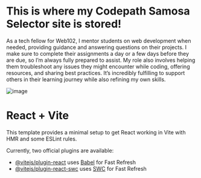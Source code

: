 # This is where my Codepath Samosa Selector site is stored!

As a tech fellow for Web102, I mentor students on web development when needed, providing guidance and answering questions on their projects. 
I make sure to complete their assignments a day or a few days before they are due, so I’m always fully prepared to assist. 
My role also involves helping them troubleshoot any issues they might encounter while coding, offering resources, and sharing best practices. 
It’s incredibly fulfilling to support others in their learning journey while also refining my own skills.

![image](https://github.com/user-attachments/assets/bbed08af-62c2-474e-b3f0-cf1c73ddd902)

# React + Vite

This template provides a minimal setup to get React working in Vite with HMR and some ESLint rules.

Currently, two official plugins are available:

- [@vitejs/plugin-react](https://github.com/vitejs/vite-plugin-react/blob/main/packages/plugin-react/README.md) uses [Babel](https://babeljs.io/) for Fast Refresh
- [@vitejs/plugin-react-swc](https://github.com/vitejs/vite-plugin-react-swc) uses [SWC](https://swc.rs/) for Fast Refresh


